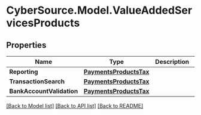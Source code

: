 # CyberSource.Model.ValueAddedServicesProducts
## Properties

Name | Type | Description | Notes
------------ | ------------- | ------------- | -------------
**Reporting** | [**PaymentsProductsTax**](PaymentsProductsTax.md) |  | [optional] 
**TransactionSearch** | [**PaymentsProductsTax**](PaymentsProductsTax.md) |  | [optional] 
**BankAccountValidation** | [**PaymentsProductsTax**](PaymentsProductsTax.md) |  | [optional] 

[[Back to Model list]](../README.md#documentation-for-models) [[Back to API list]](../README.md#documentation-for-api-endpoints) [[Back to README]](../README.md)

